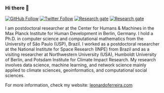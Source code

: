 ### Hi there 👋

[![GitHub Follow](https://img.shields.io/github/followers/lnferreira?style=flat&logo=github)](https://img.shields.io/github/followers/lnferreira?style=flat&logo=github)
[![Twitter Follow](https://img.shields.io/twitter/follow/lonardu?style=flat&logo=twitter)](https://twitter.com/lonardu)
[![Research gate](https://img.shields.io/badge/-Research%20Gate-green.svg?style=flat&logo=researchgate&logoColor=white&colorB=616161&labelColor=00BFA5)](https://www.researchgate.net/profile/Leonardo-Ferreira-19)
[![Research gate](https://img.shields.io/badge/-Google%20Scholar-blue.svg?style=flat&logo=googlescholar&colorB=616161)](http://scholar.google.com/citations?user=_HsEiPcAAAAJ)

I am postdoctoral researcher at the Center for Humans & Machines in the Max Planck Institute for Human Development in Berlin, Germany. I hold a Ph.D. in computer science and computational mathematics from the University of São Paulo (USP), Brazil. I worked as a postdoctoral researcher at the National Institute for Space Research (INPE) from Brazil and as a visiting researcher at Northwestern University (USA), Humboldt University of Berlin, and Potsdam Institute for Climate Impact Research. My research involves data science, machine learning, and network science mainly applied to climate sciences, geoinformatics, and computational social sciences.

For more information, check my website:
[leonardoferreira.com](http://www.leonardoferreira.com/)


<!--
**lnferreira/lnferreira** is a ✨ _special_ ✨ repository because its `README.md` (this file) appears on your GitHub profile.

Here are some ideas to get you started:

- 🔭 I’m currently working on ...
- 🌱 I’m currently learning ...
- 👯 I’m looking to collaborate on ...
- 🤔 I’m looking for help with ...
- 💬 Ask me about ...
- 📫 How to reach me: ...
- 😄 Pronouns: ...
- ⚡ Fun fact: ...
-->
